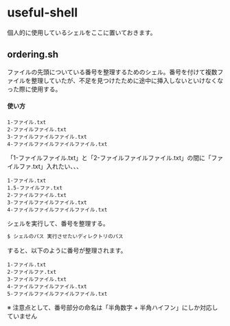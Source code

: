 # useful-shell

個人的に使用しているシェルをここに置いておきます。

## ordering.sh

ファイルの先頭についている番号を整理するためのシェル。番号を付けて複数ファイルを整理していたが、不足を見つけたために途中に挿入しないといけなくなった際に使用する。

#### 使い方

```dir
1-ファイル.txt
2-ファイルファイル.txt
3-ファイルファイルファイル.txt
4-ファイルファイルファイルファイル.txt
```

「1-ファイルファイル.txt」と「2-ファイルファイルファイル.txt」の間に「ファイルファ.txt」入れたい、、、

```dir
1-ファイル.txt
1.5-ファイルファ.txt
2-ファイルファイル.txt
3-ファイルファイルファイル.txt
4-ファイルファイルファイルファイル.txt
```

シェルを実行して、番号を整理する。

```bash
$ シェルのパス 実行させたいディレクトリのパス
```

すると、以下のように番号が整理されます。

```dir
1-ファイル.txt
2-ファイルファ.txt
3-ファイルファイル.txt
4-ファイルファイルファイル.txt
5-ファイルファイルファイルファイル.txt
```


※ 注意点として、番号部分の命名は「半角数字 + 半角ハイフン」にしか対応していません
